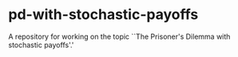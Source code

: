 # pd-with-stochastic-payoffs
A repository for working on the topic ``The Prisoner's Dilemma with stochastic payoffs'.'
